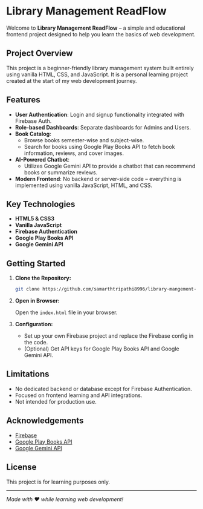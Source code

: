 # Library Management ReadFlow

Welcome to **Library Management ReadFlow** – a simple and educational frontend project designed to help you learn the basics of web development.

## Project Overview

This project is a beginner-friendly library management system built entirely using vanilla HTML, CSS, and JavaScript. It is a personal learning project created at the start of my web development journey.

## Features

- **User Authentication**: Login and signup functionality integrated with Firebase Auth.
- **Role-based Dashboards**: Separate dashboards for Admins and Users.
- **Book Catalog**:
  - Browse books semester-wise and subject-wise.
  - Search for books using Google Play Books API to fetch book information, reviews, and cover images.
- **AI-Powered Chatbot**:
  - Utilizes Google Gemini API to provide a chatbot that can recommend books or summarize reviews.
- **Modern Frontend**: No backend or server-side code – everything is implemented using vanilla JavaScript, HTML, and CSS.

## Key Technologies

- **HTML5 & CSS3**
- **Vanilla JavaScript**
- **Firebase Authentication**
- **Google Play Books API**
- **Google Gemini API**

## Getting Started

1. **Clone the Repository:**

   ```bash
   git clone https://github.com/samarthtripathi8996/library-mangement-readflow.git
   ```

2. **Open in Browser:**

   Open the `index.html` file in your browser.

3. **Configuration:**

   - Set up your own Firebase project and replace the Firebase config in the code.
   - (Optional) Get API keys for Google Play Books API and Google Gemini API.

## Limitations

- No dedicated backend or database except for Firebase Authentication.
- Focused on frontend learning and API integrations.
- Not intended for production use.

## Acknowledgements

- [Firebase](https://firebase.google.com/)
- [Google Play Books API](https://developers.google.com/books)
- [Google Gemini API](https://ai.google.dev/)

## License

This project is for learning purposes only.

---

*Made with ❤️ while learning web development!*
